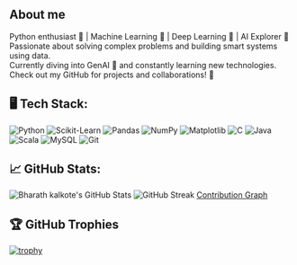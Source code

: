 ## About me
Python enthusiast 🐍 | Machine Learning 🤖 | Deep Learning 🧠 | AI Explorer 🚀  
Passionate about solving complex problems and building smart systems using data.  
Currently diving into GenAI 🌊 and constantly learning new technologies.    
Check out my GitHub for projects and collaborations! 🚀

## 🖥 Tech Stack:

![Python](https://img.shields.io/badge/-Python-3776AB?style=flat&logo=python&logoColor=white)
![Scikit-Learn](https://img.shields.io/badge/-Scikit--Learn-F7931E?style=flat&logo=scikit-learn&logoColor=white)
![Pandas](https://img.shields.io/badge/-Pandas-150458?style=flat&logo=pandas&logoColor=white)
![NumPy](https://img.shields.io/badge/-NumPy-013243?style=flat&logo=numpy&logoColor=white)
![Matplotlib](https://img.shields.io/badge/-Matplotlib-11557C?style=flat)
![C](https://img.shields.io/badge/-C-A8B9CC?style=flat&logo=c&logoColor=white)
![Java](https://img.shields.io/badge/-Java-007396?style=flat&logo=java&logoColor=white)
![Scala](https://img.shields.io/badge/-Scala-DC322F?style=flat&logo=scala&logoColor=white)
![MySQL](https://img.shields.io/badge/-MySQL-4479A1?style=flat&logo=mysql&logoColor=white)
![Git](https://img.shields.io/badge/-Git-F05032?style=flat&logo=git&logoColor=white)
## 📈 GitHub Stats:

![Bharath kalkote's GitHub Stats](https://github-readme-stats.vercel.app/api?username=bharath-kalkote23&show_icons=true&theme=radical)
![GitHub Streak](https://streak-stats.demolab.com/?user=bharath-kalkote23&theme=radical)
[Contribution Graph](https://activity-graph.herokuapp.com/graph?username=bharath-kalkote23&theme=dracula)
## 🏆 GitHub Trophies

[![trophy](https://github-profile-trophy.vercel.app/?username=bharath-kalkote23&theme=radical)](https://github.com/ryo-ma/github-profile-trophy)
